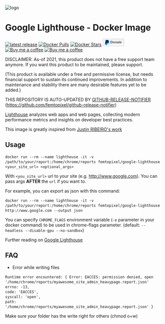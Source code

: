 ![logo](logo.png)

Google Lighthouse - Docker Image
================================

[![latest release](https://img.shields.io/github/release/femtopixel/docker-google-lighthouse.svg "latest release")](http://github.com/femtopixel/docker-google-lighthouse/releases)
[![Docker Pulls](https://img.shields.io/docker/pulls/femtopixel/google-lighthouse.svg)](https://hub.docker.com/r/femtopixel/google-lighthouse/)
[![Docker Stars](https://img.shields.io/docker/stars/femtopixel/google-lighthouse.svg)](https://hub.docker.com/r/femtopixel/google-lighthouse/)
[![PayPal donation](https://github.com/jaymoulin/jaymoulin.github.io/raw/master/ppl.png "PayPal donation")](https://www.paypal.me/jaymoulin)
[![Buy me a coffee](https://www.buymeacoffee.com/assets/img/custom_images/orange_img.png "Buy me a coffee")](https://www.buymeacoffee.com/jaymoulin)
[![Buy me a coffee](https://ko-fi.com/img/githubbutton_sm.svg "Buy me a coffee")](https://www.ko-fi.com/jaymoulin)

DISCLAIMER: As-of 2021, this product does not have a free support team anymore. If you want this product to be maintained, please support.

(This product is available under a free and permissive license, but needs financial support to sustain its continued improvements. In addition to maintenance and stability there are many desirable features yet to be added.)

THIS REPOSITORY IS AUTO-UPDATED BY [GITHUB-RELEASE-NOTIFIER](https://github.com/femtopixel/github-release-notifier) (https://github.com/femtopixel/github-release-notifier)

[Lighthouse](https://developers.google.com/web/tools/lighthouse/) analyzes web apps and web pages, collecting modern performance metrics and insights on developer best practices.

This image is greatly inspired from [Justin RIBEIRO's work](https://github.com/justinribeiro/dockerfiles/tree/master/lighthouse)

Usage
-----

```
docker run --rm --name lighthouse -it -v /path/to/your/report:/home/chrome/reports femtopixel/google-lighthouse <your_site_url> <optional_args>
```

With `<you_site_url>` url to your site (e.g. http://www.google.com). You can pass args **AFTER** the `url` if you want to.

For example, you can export as json with this command:

```
docker run --rm --name lighthouse -it -v /path/to/your/report:/home/chrome/reports femtopixel/google-lighthouse http://www.google.com --output json
```

You can specify `CHROME_FLAGS` environment variable (`-e` parameter in your docker command) to be used in chrome-flags parameter. (default: `--headless --disable-gpu --no-sandbox`)

Further reading on [Google Lighthouse](https://github.com/GoogleChrome/lighthouse/blob/master/docs/readme.md#using-programmatically)

FAQ
---

* Error while writing files
```
Runtime error encountered: { Error: EACCES: permission denied, open '/home/chrome/reports/myawesome_site_admin_heavypage.report.json'
errno: -13,
code: 'EACCES',
syscall: 'open',
path: '/home/chrome/reports/myawesome_site_admin_heavypage.report.json' }
```
Make sure your folder has the write right for others (chmod o+w)

